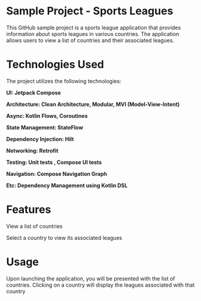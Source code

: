 # Sample Project - Sports Leagues

This GitHub sample project is a sports league application that provides information about sports leagues in various countries. The application allows users to view a list of countries and their associated leagues.

# Technologies Used

The project utilizes the following technologies:

**UI: Jetpack Compose**

**Architecture: Clean Architecture, Modular, MVI (Model-View-Intent)**

**Async: Kotlin Flows, Coroutines**

**State Management: StateFlow**

**Dependency Injection: Hilt**

**Networking: Retrofit**

**Testing: Unit tests , Compose UI tests**

**Navigation: Compose Navigation Graph**

**Etc: Dependency Management using Kotlin DSL**


# Features

View a list of countries

Select a country to view its associated leagues


# Usage

Upon launching the application, you will be presented with the list of countries. Clicking on a country will display the leagues associated with that country